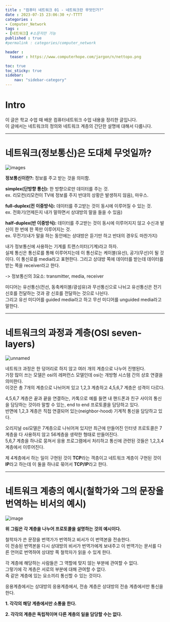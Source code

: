 ```yaml
---
title : "컴퓨터 네트워크 01 - 네트워크란 무엇인가?"
date : 2023-07-15 23:06:30 +/-TTTT
categories : 
- Computer_Network
tags : 
- [네트워크] #소문자만 가능
published : true
#permalink : categories/computer_network

header :
  teaser : https://www.computerhope.com/jargon/n/nettopo.png

toc: true
toc_sticky: true
sidebar:
    nav: "sidebar-category"
---
```


# Intro

이 글은 학교 수업 때 배운 컴퓨터네트워크 수업 내용을 정리한 글입니다.   
이 글에서는 네트워크의 정의와 네트워크 계층의 간단한 설명에 대해서 다룹니다.

-----------------------------------------


# 네트워크(정보통신)은 도대체 무엇일까?

![images](https://www.computerhope.com/jargon/n/nettopo.png)

**정보통신이란?:** 정보를 주고 받는 것을 의미함.

**simplex(단방향 통신):** 한 방향으로만 데이터를 주는 것.   
ex. 리모컨(리모컨이 TV에 정보를 주지 반대의 상황은 발생하지 않음), 마우스.

**full-duplex(전 이중방식):** 데이터를 주고받는 것이 동시에 이루어질 수 있는 것.   
ex. 전화기(언제든지 내가 말하면서 상대방의 말을 들을 수 있음)

**half-duplex(반 이중방식):** 데이터를 주고받는 것이 동시에 이루어지지 않고 수신과 발신이 한 번에 한 쪽만 이루어지는 것.   
ex. 무전기(내가 말을 하는 동안에는 상대방은 듣기만 하고 반대의 경우도 마찬가지)

내가 정보통신에 사용하는 기계를 트랜스미터(기계)라고 하자.   
실제 통신은 통신로를 통해 이루어지는데 이 통신로는 케이블(유선), 공기(무선)이 될 것이다. 이 통신로를 media라고 표현한다. 그리고 상대방 쪽에 데이터를 받는데 데이터를 받는 쪽을 receiver라고 한다.

-> 정보통신의 3요소: transmitter, media, receiver

미디어는 유선통신(전선, 동축케이블/광섬유)과 무선통신으로 나뉘고 유선통신은 전기 신호를 전달하는 것과 광 신호를 전달하는 것으로 나뉜다.   
그리고 유선 미디어를 guided media라고 하고 무선 미디어를 unguided media라고 말한다.

--------------------------------------------------------------------------------------------------

# 네트워크의 과정과 계층(OSI seven-layers)

![unnamed](https://t1.daumcdn.net/cfile/tistory/995EFF355B74179035)

네트워크 과정은 한 덩어리로 하지 않고 여러 개의 계층으로 나누어 진행된다.    
가장 많이 쓰는 모델은 osi의 레퍼런스 모델인데 osi는 개방형 시스템 간의 상호 연결을 의미한다.    
이것은 총 7개의 계층으로 나뉘어져 있고 1,2,3 계층하고 4,5,6,7 계층은 성격이 다르다.    

4,5,6,7 계층은 끝과 끝을 연결하는, 카톡으로 예를 들면 내 핸드폰과 친구 사이의 통신을 담당하는 것이라 말할 수 있는, end to end 프로토콜을 담당하고 있다.   
반면에 1,2,3 계층은 직접 연결되어 있는(neighbor-hood) 기계적 통신을 담당하고 있다.    

오리지널 osi모델은 7계층으로 나뉘어져 있지만 최근에 만들어진 인터넷 프로토콜은 7계층을 다 사용하지 않고 56계층을 생략한 형태로 만들어진다.    
5,6,7 계층을 하나로 뭉쳐서 응용 프로그램에서 처리하고 통신에 관련된 것들은 1,2,3,4계층에서 이루어진다. 

제 4계층에서 하는 일이 구현된 것이 **TCP**라는 객층이고 네트워크 계층이 구현된 것이 **IP**라고 하는데 이 둘을 하나로 묶어서 **TCP/IP**라고 한다.

---------------------------------------------------------------------------------------------------

# 네트워크 계층의 예시(철학가와 그의 문장을 번역하는 비서의 예시)

![image](https://slideplayer.com/slide/9322172/28/images/6/The+philosopher-translator-secretary+architecture.jpg)

**위 그림은 각 계층을 나누어 프로토콜을 설명하는 것의 예시이다.** 

철학자가 쓴 문장을 번역가가 번역하고 비서가 이 번역본을 전송한다.    
이 전송된 번역본을 다시 상대방의 비서가 번역가에게 보내주고 이 번역가는 문서를 다른 언어로 번역하여 상대방 쪽 철학자가 읽을 수 있게 한다.

각 계층에 해당하는 사람들은 그 역할에 맞지 않는 부분에 관여할 수 없다.   
그렇기에 각 계층은 서로의 부분에 대해 관여할 수 없다.    
즉 같은 계층에 있는 요소끼리 통신할 수 있는 것이다.   

응용계층에서는 상대방의 응용계층에서, 전송 계층은 상대방의 전송 계층에서만 통신을 한다.

**1. 각각의 해당 계층에서만 소통을 한다.**

**2. 각각의 계층은 독립적이며 다른 계층의 일을 담당할 수는 없다.**